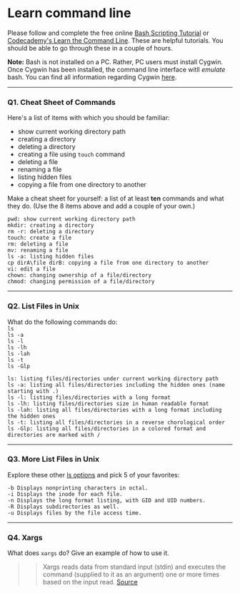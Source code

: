 # Learn command line

Please follow and complete the free online [Bash Scripting Tutorial](https://ryanstutorials.net/bash-scripting-tutorial/) or [Codecademy's Learn the Command Line](https://www.codecademy.com/learn/learn-the-command-line). These are helpful tutorials. You should be able to go through these in a couple of hours.

**Note:** Bash is not installed on a PC. Rather, PC users must install Cygwin. Once Cygwin has been installed, the command line interface witll _emulate_ bash. You can find all information regarding Cygwin [here](https://www.cygwin.com/).

---

### Q1.  Cheat Sheet of Commands  

Here's a list of items with which you should be familiar:  
* show current working directory path  
* creating a directory  
* deleting a directory   
* creating a file using `touch` command    
* deleting a file  
* renaming a file   
* listing hidden files   
* copying a file from one directory to another   

Make a cheat sheet for yourself: a list of at least **ten** commands and what they do.  (Use the 8 items above and add a couple of your own.)  

`pwd: show current working directory path`  
`mkdir: creating a directory`   
`rm -r: deleting a directory`  
`touch: create a file`  
`rm: deleting a file`  
`mv: renaming a file`  
`ls -a: listing hidden files`  
`cp dirA\file dirB: copying a file from one directory to another`  
`vi: edit a file`  
`chown: changing ownership of a file/directory`  
`chmod: changing permission of a file/directory`  

---

### Q2.  List Files in Unix   

What do the following commands do:  
`ls`  
`ls -a`  
`ls -l`  
`ls -lh`  
`ls -lah`  
`ls -t`  
`ls -Glp`  

> > 
`ls: listing files/directories under current working directory path`   
`ls -a: listing all files/directories including the hidden ones (name starting with .)`  
`ls -l: listing files/directories with a long format`  
`ls -lh: listing files/directories size in human readable format`  
`ls -lah: listing all files/directories with a long format including the hidden ones`    
`ls -t: listing all files/directories in a reverse chorological order`  
`ls -Glp: listing all files/directories in a colored format and directories are marked with /`  

---

### Q3.  More List Files in Unix  

Explore these other [ls options](http://www.techonthenet.com/unix/basic/ls.php) and pick 5 of your favorites:

> > 
`-b	Displays nonprinting characters in octal.`  
`-i	Displays the inode for each file.`  
`-n	Displays the long format listing, with GID and UID numbers.`  
`-R	Displays subdirectories as well.`  
`-u	Displays files by the file access time.`  

---

### Q4.  Xargs   

What does `xargs` do? Give an example of how to use it.

> > Xargs reads data from standard input (stdin) and executes the command (supplied to it as an argument) one or more times based on the input read. [Source](https://www.howtoforge.com/tutorial/linux-xargs-command/) 

 

